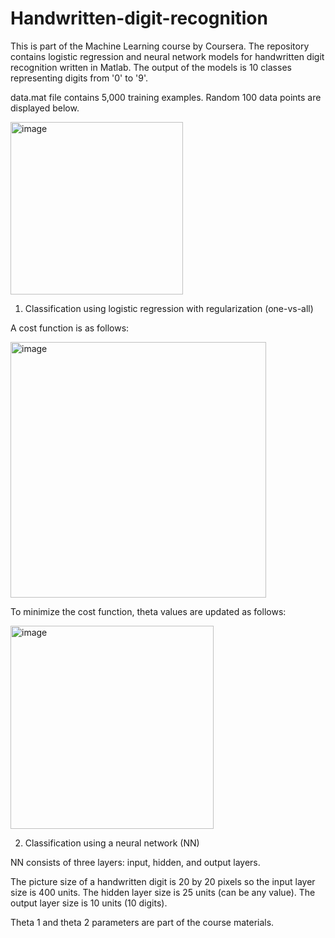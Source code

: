 # Handwritten-digit-recognition
This is part of the Machine Learning course by Coursera. The repository contains logistic regression and neural network models for handwritten digit recognition written in Matlab. The output of the models is 10 classes representing digits from '0' to '9'.

data.mat file contains 5,000 training examples. Random 100 data points are displayed below.

<img width="276" alt="image" src="https://user-images.githubusercontent.com/69568898/191809509-81e42c68-1555-4831-b4c8-09d8ee9e1a03.png">

1. Classification using logistic regression with regularization (one-vs-all)

A cost function is as follows:

<img width="409.2" alt="image" src="https://user-images.githubusercontent.com/69568898/191832632-dfadeab9-c81f-4590-b4dc-36644f0c6247.png">

To minimize the cost function, theta values are updated as follows:

<img width="325.2" alt="image" src="https://user-images.githubusercontent.com/69568898/191833086-99813eb7-5dfb-4aa7-a3a3-02c268abc2ca.png">


2. Classification using a neural network (NN)

NN consists of three layers: input, hidden, and output layers. 

The picture size of a handwritten digit is 20 by 20 pixels so the input layer size is 400 units. The hidden layer size is 25 units (can be any value). The output layer size is 10 units (10 digits).

Theta 1 and theta 2 parameters are part of the course materials.
